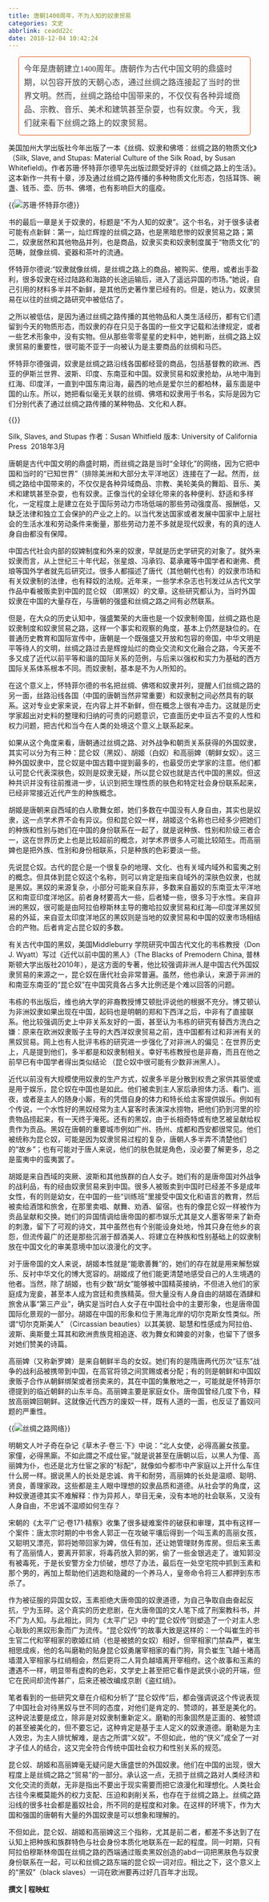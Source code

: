 ```yaml
---
title: 唐朝1400周年，不为人知的奴隶贸易
categories: 文史
abbrlink: ceadd22c
date: 2018-12-04 10:42:24
---
```

<p>
<section class="" style="margin-right: auto; margin-bottom: 2px; margin-left: auto; padding: 10px; line-height: 27px; color: #3e3e3e; font-family: Optima-Regular, PingFangTC-light; font-size: 16px; max-width: 92%; box-sizing: border-box; border-radius: 5px; word-wrap: break-word !important; border: 1px solid #e2561b;">
今年是唐朝建立1400周年。唐朝作为古代中国文明的鼎盛时期，以包容开放的天朝心态，通过丝绸之路连接起了当时的世界文明。然而，丝绸之路给中国带来的，不仅仅有各种异域商品、宗教、音乐、美术和建筑甚至杂耍，也有奴隶。今天，我们就来看下丝绸之路上的奴隶贸易。
</section>
</p>

美国加州大学出版社今年出版了一本《丝绸、奴隶和佛塔：丝绸之路的物质文化》（Silk, Slave, and Stupas: Material Culture of the Silk Road, by Susan Whitefield)。作者苏珊·怀特菲尔德早先出版过颇受好评的《丝绸之路上的生活》。这本新作一共有十章，涉及通过丝绸之路传播的多种物质文化形态，包括耳饰、碗盏、钱币、壶、历书、佛塔，也有影响巨大的瘟疫。

{{<img src="https://ian2.oss-cn-hangzhou.aliyuncs.com/2018-12-04-024422.jpg" alt="苏珊·怀特菲尔德">}}

书的最后一章是关于奴隶的，标题是“不为人知的奴隶”。这个书名，对于很多读者可能有点新鲜：第一，灿烂辉煌的丝绸之路，也是黑暗悲惨的奴隶贸易之路；第二，奴隶居然和其他物品并列，也是商品，奴隶买卖和奴隶制度属于“物质文化”的范畴，就像丝绸、瓷器和茶叶的流通。

怀特菲尔德说:“奴隶就像丝绸，是丝绸之路上的商品，被购买、使用，或者出手盈利，很多奴隶在经过陆路和海路的长途运输后，进入了遥远异国的市场。”她说，自己引用的材料多半并不新鲜，是其他历史著作里已经有的。但是，她认为，奴隶贸易在以往的丝绸之路研究中被低估了。

之所以被低估，是因为通过丝绸之路传播的其他物品和人类生活经历，都有它们遗留到今天的物质形态，而奴隶的存在只见于各国的一些文字记载和法律规定，或者一些艺术形象中，没有实物。但从那些零零星星的史料中，她判断，丝绸之路上奴隶贸易的重要性，很可能不亚于一向被认为是主要商品的丝绸和马匹。

怀特菲尔德强调，奴隶是丝绸之路沿线各国都经营的商品，包括基督教的欧洲、西亚的伊斯兰世界、波斯、印度、东南亚和中国。奴隶贸易和奴隶抢劫，从地中海到红海、印度洋，一直到中国东南沿海，最西的地点是爱尔兰的都柏林，最东面是中国的山东。所以，她把看似毫无关联的丝绸、佛塔和奴隶用于书名，实际是因为它们分别代表了通过丝绸之路传播的某种物品、文化和人群。

{{<img src="http://ian2.oss-cn-hangzhou.aliyuncs.com/2018-12-04-024531.jpg" alt="">}}

Silk, Slaves, and Stupas
作者：Susan Whitfield
版本: University of California Press  2018年3月

唐朝是古代中国文明的鼎盛时期，而丝绸之路是当时“全球化”的网络，因为它把中国和当时的“已知世界”（排除美洲和大部分太平洋地区）连接在了一起。然而，丝绸之路给中国带来的，不仅仅是各种异域商品、宗教、美轮美奂的舞蹈、音乐、美术和建筑甚至杂耍，也有奴隶。正像当代的全球化带来的各种便利、舒适和多样化，一定程度上是建立在处于国际劳动力市场低端的那些劳动强度高、报酬低，又缺乏法律和独立工会保护的产业之上的。以当代发达国家或者发展中国家中上层社会的生活水准和劳动条件来衡量，那些劳动力差不多就是现代奴隶，有的真的连人身自由都没有保障。

中国古代社会内部的奴婢制度和外来的奴隶，早就是历史学研究的对象了。就外来奴隶而言，从上世纪三十年代起，张星烺、冯承钧、葛承雍等中国学者和谢弗、费琅等国外学者就先后研究过。很多人都描述了唐代（其他朝代也有）的奴隶市场和有关奴隶制的法律，也有释奴的法规。近年来，一些学术杂志也刊发过从古代文学作品中看被贩卖到中国的昆仑奴 （即黑奴）的文章。这些研究都认为，当时外国奴隶在中国的大量存在，与唐朝的强盛和丝绸之路之间有必然联系。

但是，在大众的历史认知中，强盛繁荣的大唐也是一个奴隶制帝国，丝绸之路也是奴隶制度和奴隶贸易之路，这样一个事实和观察的角度，基本上仍然是缺位的。在普通历史教育和国际宣传中，唐朝是一个既强盛又开放和包容的帝国，中华文明是平等待人的文明，丝绸之路过去是辉煌灿烂的商业交流和文化融合之路，今天差不多又成了近代以前平等和谐的国际关系的范例，与后来以强权和实力为基础的西方国际关系体系根本不同。而奴隶制，基本是不为人所知的。

在这个意义上，怀特菲尔德的书名把丝绸、佛塔和奴隶并列，提醒人们丝绸之路的另一面，丝路沿线各国（中国的唐朝当然非常重要）和奴隶制之间必然具有的联系。这对专业史家来说，在内容上并不新鲜，但在概念上很有冲击力。这就是历史学家超出对史料的整理和归纳的可贵的问题意识，它直面历史中亘古不变的人性和权力问题，把古代和当今在人类的处境这个意义上联系起来。

如果从这个角度来看，唐朝通过丝绸之路、对外战争和朝贡关系获得的外国奴隶，其实可以分为有三种：昆仑奴（黑奴）、胡姬（白奴）和高丽婢（朝鲜女奴）。这三种外国奴隶中，昆仑奴是中国古籍中提到最多的，也最受历史学家的注意。他们都认可昆仑代表深肤色，奴则是奴隶无疑，所以昆仑奴也就是古代中国的黑奴。但这种共识并没有往前推进一步，认识到把生理性质的肤色和特定社会身份联系起来，已经非常接近近代产生的种族概念。

胡姬是唐朝来自西域的白人歌舞女郎，她们多数在中国没有人身自由，其实也是奴隶，这一点学术界不会有异议。但和昆仑奴一样，胡姬这个名称也已经多少把她们的种族和性别与她们在中国的身份联系在一起了，就是说种族、性别和阶级三者合一，这在世界历史上也是比较超前的概念，对学术界很多人可能比较陌生。而高丽婢也是把外族、性别和身份相联系，只是种族的色彩要淡一些。

先说昆仑奴。古代的昆仑是一个很复杂的地理、文化、也有关域内域外和蛮夷之别的概念。但具体到昆仑奴这个名称，则可以肯定是指来自域外的深肤色奴隶，也就是黑奴。黑奴的来源复杂，小部分可能来自东非，多数来自蓄奴的东南亚太平洋地区和南亚印度洋地区。前者身材要高大一些，后者矮一些，很多习于水性。来自非洲的黑奴，很可能是由阿拉伯穆斯林主导的撒哈拉奴隶贸易和红海—印度洋黑奴贸易的外延，来自亚太印度洋地区的黑奴则是当地的奴隶贸易和中国的奴隶市场相结合的产物。后者肯定占昆仑奴的多数。

有关古代中国的黑奴，美国Middleburry 学院研究中国古代文化的韦栋教授（Don J. Wyatt）写过《近代以前中国的黑人》（The Blacks of Premodern China, 普林斯顿大学出版社2010年），是这方面的专著，他比较强调非洲人是中国古代外国奴隶贸易的来源之一，昆仑奴在唐代社会非常普遍。虽然，他也承认，来源于非洲的和南亚东南亚的“昆仑奴”在中国究竟各占多大比例还是个难以回答的问题。

韦栋的书出版后，维也纳大学的非裔教授博艾顿批评说他的根据不充分。博艾顿认为非洲奴隶如果出现在中国，起码也是明朝的郑和下西洋之后，中非有了直接联系。他比较强调历史上中非关系友好的一面，甚至认为韦栋的研究有替西方洗白之嫌：原来在欧洲奴隶贩子主导的大西洋奴隶贸易之前，连中国都有过和非洲有关的黑奴贸易。网上也有人批评韦栋的研究进一步强化了对非洲人的偏见：在世界历史上，凡是提到他们，多半都是和奴隶制相关。幸好韦栋教授也是非裔，而且在他之前早已有中国学者得出类似结论 （昆仑奴中很可能有少数非洲黑人）。

近代以前没有大规模使用奴隶的生产方式，奴隶多半是分散到权贵之家供其驱使或是用于娱乐，昆仑奴在中国也是如此。他们被卖到主人家后承担体力活、看门、巡夜，或者是主人的随身小厮，有的凭借自身的体力和特长给主客提供娱乐。例如有个传说，一个水性好的黑奴经常为主人宴客时表演深水捞物，把他们扔到河里的珍贵物品捞起来，有一天终于淹死。还有的黑奴，由于长相奇特或有绝艺被呈献给权贵作为贡品。黑奴在唐朝的重要城市例如广州、扬州、成都和西安都很常见。他们被统称为昆仑奴，可能是因为奴隶贸易过程的复杂，唐朝人多半弄不清楚他们的“故乡”；也有可能对于唐人来说，他们的肤色就是角色，没必要了解更多，总之是蛮夷中的蛮夷罢了。

胡姬是来自西域的突厥、波斯和其他族群的白人女子。她们有的是唐帝国对外战争的战利品，有的经由奴隶贸易来到中国。很多人被贩卖到中国时已经差不多是成年女性，有的则是幼女，在中国的一些“训练班”里接受中国文化和语言的教育，然后被卖给酒馆和旅舍，在那里卖唱、献舞、劝酒、留宿。也有的像昆仑奴一样被作为贡品呈献和交换。她们的异国情调给唐帝国的都市娱乐尤其是文人墨客带来了新奇的刺激，留下了可观的诗文，其中虽然也有个别能设身处地，怜其只身在他乡的哀怨，但流传最广的还是那些沉溺于醇酒美人、将建立在种族和性别基础上的奴隶制放在中国文化的审美意境中加以浪漫化的文字。

对于唐帝国的文人来说，胡姬本性就是“能歌善舞”的，她们的存在就是用来解愁娱乐、反衬中华文化的博大宽容的。胡姬成了他们能更清楚地感受自己的人生境遇的他者。当然，除了胡姬，也有少数“胡女”能够被中国精英接纳，不但进入他们的家庭成为宠妾，甚至本人成为宫廷和贵族精英。但大量没有人身自由的胡姬在酒肆和旅舍从事“第三产业”，确实是当时白人女子在中国社会中的主要形象，也是唐帝国国际化景观的一部分。胡姬在中国的形象和位于黑海北岸的切尔克斯女性类似。所谓“切尔克斯美人” （Circassian beauties）以其美貌、聪慧和性感成为阿拉伯、波斯、奥斯曼土耳其和欧洲贵族竞相追逐、收为舞女和婢妾的对象，也留下了很多对她们赞美的诗篇。

高丽婢（又称新罗婢）是来自朝鲜半岛的女奴。她们有的是隋唐两代历次“征东”战争的战利品被携带到中国，在高官将领之间赏赐或者分配；有的则是朝鲜和中国奴隶贩子合作从朝鲜绑架或者拐卖来的，其在中国的集散地之一，可能就是怀特菲尔德提到的临近朝鲜的山东半岛。高丽婢主要是家庭女仆。唐帝国曾经几度下令，释放高丽婢回朝鲜。这就像近代西方的废奴一样，既有人道的一面，也反证了蓄奴问题的严重性。

{{<img src="http://ian2.oss-cn-hangzhou.aliyuncs.com/2018-12-04-024808.jpg" alt="丝绸之路网络">}}

明朝文人叶子奇在杂记《草木子·卷三·下》中说：“北人女使，必得高麗女孩童。家僮，必得黑廝。不如此謂之不成仕宦。”就是说甚至在唐朝以后，以黑人为僮、高丽婢为仆，也还是北方仕宦之家的“标配”，就像如今都市中产家庭以上开什么车住什么房一样。据说黑人的长处是忠诚、肯干和耐劳，高丽婢的长处是温顺、聪明、贤良，善理家政。这些都是主人眼中理想的奴隶品质和道德。从社会学的角度，这种奴隶道德其实不难解释：作为异邦人，举目无亲，没有本地的社会联系，又没有人身自由，不忠诚不温顺如何生存？

宋朝的《太平广记·卷171·精察》收集了很多疑难案件的破获和审理，其中有这样一个案件：唐太宗时期的中书舍人郭正一在攻破平壤后得到一个叫玉素的高丽女孩，又聪明又漂亮，郭将她带回家为婢，信任有加，还让她管理财务库房。但后来玉素有了高丽情人，要离开郭家，将毒药放入郭的粥，偷了一些金银逃走了。谁知郭没有被毒死，于是长安警方全力侦破，想尽了办法，最后在一处空宅院中抓到玉素和那个男的，再加上帮助他们逃跑和隐藏的一个养马人，皇帝命令将三人都押到东市杀了。

作为被征服的异国女奴，玉素拒绝大唐帝国的奴隶道德，为自己争取自由奋起反抗，宁为玉碎。这个真实的历史悲剧，在大唐帝国的文人笔下成了刑案教科书，并不广为人知。与此相比，同为《太平广记》中的“昆仑奴传”则塑造了一个对主人忠心耿耿的黑奴形象而广为流传。“昆仑奴传”的故事大致是这样的：一个叫崔生的书生官二代和宰相家的歌姬红绡（也是被掳的女奴）相好，但宰相家门禁森严，崔生相思成疾，他的名叫磨勒的贴身昆仑奴勇屠宰相家的看门狗，背负崔生飞越十堵高墙潜入宰相家与红绡相会，然后更将二人背负越墙离开宰相府。这个故事和玉素的遭遇不一样，明显带有虚构的色彩，文学史上甚至把它看作是武侠小说的开端，但它在民间却流传甚广，后来还被改编成京剧《盗红绡》。

笔者看到的一些研究文章在介绍和分析了“昆仑奴传”后，都会强调说这个传说表现了中国社会对待黑奴与世不同的态度，对他们是肯定的、赞颂的，甚至是美化的。这种说法要是成立，除非是对奴隶制重新定义。磨勒的形象固然是正面的、被赞颂的甚至被美化的，但不要忘记，这种肯定是基于主人定义的奴隶道德。磨勒是为主人效忠，为主人排忧解难，是古之所谓“义奴”。不但如此，他的“侠义”成全了一对才子佳人的结合，这又完全符合传统中国社会权力和性别关系的规范。

昆仑奴、胡姬和高丽婢毫无疑问是大唐盛世的外国奴隶。他们在中国的出现，很大程度上是丝绸之路之“贸易”的一部分。承认这一点，无损于丝绸之路对人类经济和文化交流的贡献，无非是指出不要出于现实需要而把它浪漫化和理想化。人类社会古往今来概莫能外的权力支配、压迫和剥削关系，也存在于丝绸之路上。丝绸之路沿线的很多社会都是蓄奴社会，所不同的是程度和对象。在这样的环境下，作为大国和强国的唐朝有大量的外国奴隶是可以想象和理解的。

不但如此，昆仑奴、胡姬和高丽婢这三个指称，尤其是前二者，都差不多达到了在认知上把种族和族群特色与社会身份本质化地联系在一起的程度。同一时期，只有阿拉伯穆斯林帝国在丝绸之路的西端通过贩卖黑奴创造的abd一词把黑肤色与奴隶身份联系在一起，可以和丝绸之路东端的昆仑奴一词对应。相比之下，这个意义上的“黑奴”（black slaves）一词在欧洲要再过好几百年才出现。

**撰文 | 程映虹**